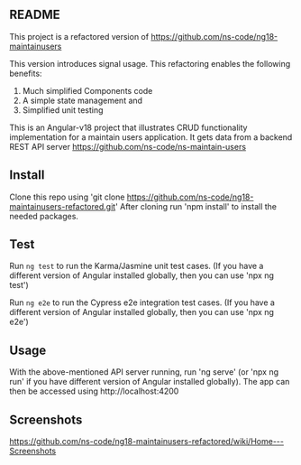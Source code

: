 ## README

This project is a refactored version of https://github.com/ns-code/ng18-maintainusers

This version introduces signal usage. This refactoring enables the following benefits:

1. Much simplified Components code
2. A simple state management and
3. Simplified unit testing

This is an Angular-v18 project that illustrates CRUD functionality implementation for a maintain users application. It gets data from a backend REST API server https://github.com/ns-code/ns-maintain-users

## Install

Clone this repo using 'git clone https://github.com/ns-code/ng18-maintainusers-refactored.git'
After cloning run 'npm install' to install the needed packages. 

## Test

Run `ng test` to run the Karma/Jasmine unit test cases. (If you have a different version of Angular installed globally, then you can use 'npx ng test')

Run `ng e2e` to run the Cypress e2e integration test cases. (If you have a different version of Angular installed globally, then you can use 'npx ng e2e')

## Usage

With the above-mentioned API server running, run 'ng serve' (or 'npx ng run' if you have different version of Angular installed globally). The app can then be accessed using http://localhost:4200

## Screenshots

https://github.com/ns-code/ng18-maintainusers-refactored/wiki/Home---Screenshots

